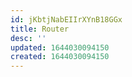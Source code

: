 ```yaml
---
id: jKbtjNabEIIrXYnB18GGx
title: Router
desc: ''
updated: 1644030094150
created: 1644030094150
---
```


